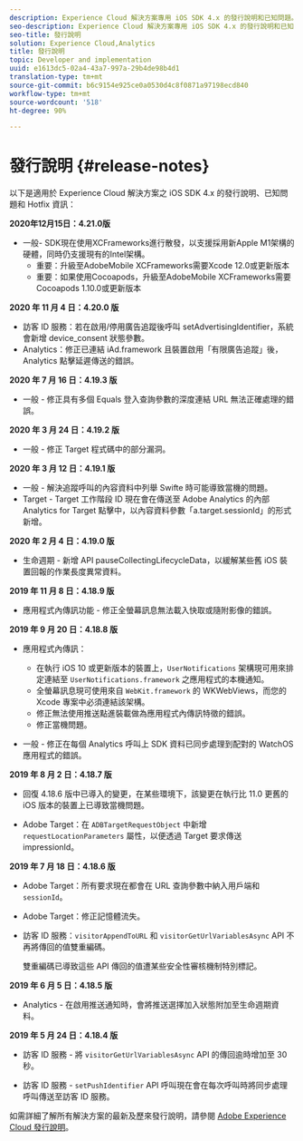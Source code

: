 ```yaml
---
description: Experience Cloud 解決方案專用 iOS SDK 4.x 的發行說明和已知問題。
seo-description: Experience Cloud 解決方案專用 iOS SDK 4.x 的發行說明和已知問題。
seo-title: 發行說明
solution: Experience Cloud,Analytics
title: 發行說明
topic: Developer and implementation
uuid: e1613dc5-02a4-43a7-997a-29b4de98b4d1
translation-type: tm+mt
source-git-commit: b6c9154e925ce0a0530d4c8f0871a97198ecd840
workflow-type: tm+mt
source-wordcount: '518'
ht-degree: 90%

---
```



# 發行說明 {#release-notes}

以下是適用於 Experience Cloud 解決方案之 iOS SDK 4.x 的發行說明、已知問題和 Hotfix 資訊：

**2020年12月15日：4.21.0版**

* 一般- SDK現在使用XCFrameworks進行散發，以支援採用新Apple M1架構的硬體，同時仍支援現有的Intel架構。
   * 重要：升級至AdobeMobile XCFrameworks需要Xcode 12.0或更新版本
   * 重要：如果使用Cocoapods，升級至AdobeMobile XCFrameworks需要Cocoapods 1.10.0或更新版本

**2020 年 11 月 4 日：4.20.0 版**

* 訪客 ID 服務：若在啟用/停用廣告追蹤後呼叫 setAdvertisingIdentifier，系統會新增 device_consent 狀態參數。
* Analytics：修正已連結 iAd.framework 且裝置啟用「有限廣告追蹤」後，Analytics 點擊延遲傳送的錯誤。

**2020 年 7 月 16 日：4.19.3 版**

* 一般 - 修正具有多個 Equals 登入查詢參數的深度連結 URL 無法正確處理的錯誤。

**2020 年 3 月 24 日：4.19.2 版**

* 一般 - 修正 Target 程式碼中的部分漏洞。

**2020 年 3 月 12 日：4.19.1 版**

* 一般 - 解決追蹤呼叫的內容資料中列舉 Swifte 時可能導致當機的問題。
* Target - Target 工作階段 ID 現在會在傳送至 Adobe Analytics 的內部 Analytics for Target 點擊中，以內容資料參數「a.target.sessionId」的形式新增。

**2020 年 2 月 4 日：4.19.0 版**

* 生命週期 -  新增 API pauseCollectingLifecycleData，以緩解某些舊 iOS 裝置回報的作業長度異常資料。

**2019 年 11 月 8 日：4.18.9 版**

* 應用程式內傳訊功能 -  修正全螢幕訊息無法載入快取或隨附影像的錯誤。

**2019 年 9 月 20 日：4.18.8 版**

* 應用程式內傳訊：

   * 在執行 iOS 10 或更新版本的裝置上，`UserNotifications` 架構現可用來排定連結至 `UserNotifications.framework` 之應用程式的本機通知。
   * 全螢幕訊息現可使用來自 `WebKit.framework` 的 WKWebViews，而您的 Xcode 專案中必須連結該架構。
   * 修正無法使用推送點進裝載做為應用程式內傳訊特徵的錯誤。
   * 修正當機問題。

* 一般 - 修正在每個 Analytics 呼叫上 SDK 資料已同步處理到配對的 WatchOS 應用程式的錯誤。

**2019 年 8 月 2 日：4.18.7 版**

* 回復 4.18.6 版中已導入的變更，在某些環境下，該變更在執行比 11.0 更舊的 iOS 版本的裝置上已導致當機問題。

* Adobe Target：在 `ADBTargetRequestObject` 中新增 `requestLocationParameters` 屬性，以便透過 Target 要求傳送 impressionId。

**2019 年 7 月 18 日：4.18.6 版**

* Adobe Target：所有要求現在都會在 URL 查詢參數中納入用戶端和 `sessionId`。
* Adobe Target：修正記憶體流失。
* 訪客 ID 服務：`visitorAppendToURL` 和 `visitorGetUrlVariablesAsync` API 不再將傳回的值雙重編碼。

   雙重編碼已導致這些 API 傳回的值遭某些安全性審核機制特別標記。

**2019 年 6 月 5 日：4.18.5 版**

* Analytics - 在啟用推送通知時，會將推送選擇加入狀態附加至生命週期資料。

**2019 年 5 月 24 日：4.18.4 版**

* 訪客 ID 服務 - 將 
   `visitorGetUrlVariablesAsync` API 的傳回逾時增加至 30 秒。

* 訪客 ID 服務 - `setPushIdentifier` API 呼叫現在會在每次呼叫時將同步處理呼叫傳送至訪客 ID 服務。

如需詳細了解所有解決方案的最新及歷來發行說明，請參閱 [Adobe Experience Cloud 發行說明](https://docs.adobe.com/content/help/zh-Hant/release-notes/experience-cloud/current.html)。
